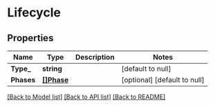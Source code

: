# Lifecycle

## Properties
Name | Type | Description | Notes
------------ | ------------- | ------------- | -------------
**Type_** | **string** |  | [default to null]
**Phases** | [**[]Phase**](Phase.md) |  | [optional] [default to null]

[[Back to Model list]](../README.md#documentation-for-models) [[Back to API list]](../README.md#documentation-for-api-endpoints) [[Back to README]](../README.md)


